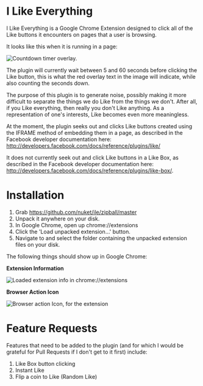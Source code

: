I Like Everything
=================

I Like Everything is a Google Chrome Extension designed to click all of the Like buttons it encounters on pages that a user is browsing.

It looks like this when it is running in a page:

![Countdown timer overlay.](https://raw.github.com/nuket/ile/master/what-it-does.png)

The plugin will currently wait between 5 and 60 seconds before clicking the Like button, this is what the red overlay text in the image will indicate, while also counting the seconds down.

The purpose of this plugin is to generate noise, possibly making it more difficult to separate the things we do Like from the things we don't. After all, if you Like everything, then really you don't Like anything. As a representation of one's interests, Like becomes even more meaningless.

At the moment, the plugin seeks out and clicks Like buttons created using the IFRAME method of embedding them in a page, as described in the Facebook developer documentation here: http://developers.facebook.com/docs/reference/plugins/like/

It does not currently seek out and click Like buttons in a Like Box, as described in the Facebook developer documentation here: http://developers.facebook.com/docs/reference/plugins/like-box/.

Installation
============

1. Grab https://github.com/nuket/ile/zipball/master
2. Unpack it anywhere on your disk.
3. In Google Chrome, open up chrome://extensions
4. Click the 'Load unpacked extension...' button.
5. Navigate to and select the folder containing the unpacked extension files on your disk.

The following things should show up in Google Chrome:

**Extension Information**

![Loaded extension info in chrome://extensions](https://raw.github.com/nuket/ile/master/loaded-extension-1.png)

**Browser Action Icon**

![Browser action Icon, for the extension](https://raw.github.com/nuket/ile/master/loaded-extension-2.png)

Feature Requests
================

Features that need to be added to the plugin (and for which I would be grateful for Pull Requests if I don't get to it first) include:

1. Like Box button clicking
2. Instant Like
3. Flip a coin to Like (Random Like)